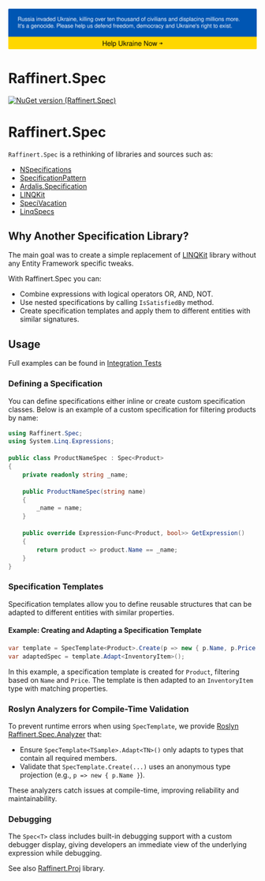 [![Stand With Ukraine](https://raw.githubusercontent.com/vshymanskyy/StandWithUkraine/main/banner2-direct.svg)](https://stand-with-ukraine.pp.ua)

# Raffinert.Spec
[![NuGet version (Raffinert.Spec)](https://img.shields.io/nuget/v/Raffinert.Spec.svg?style=flat-square)](https://www.nuget.org/packages/Raffinert.Spec/)


# Raffinert.Spec

`Raffinert.Spec` is a rethinking of libraries and sources such as:

- [NSpecifications](https://github.com/miholler/NSpecifications)
- [SpecificationPattern](https://github.com/vkhorikov/SpecificationPattern)
- [Ardalis.Specification](https://github.com/ardalis/Specification)
- [LINQKit](https://github.com/scottksmith95/LINQKit)
- [SpeciVacation](https://github.com/joakimjm/specivacation)
- [LinqSpecs](https://github.com/navozenko/LinqSpecs)

## Why Another Specification Library?

The main goal was to create a simple replacement of [LINQKit](https://github.com/scottksmith95/LINQKit) library without any Entity Framework specific tweaks.

With Raffinert.Spec you can:

- Combine expressions with logical operators OR, AND, NOT.
- Use nested specifications by calling `IsSatisfiedBy` method.
- Create specification templates and apply them to different entities with similar signatures.

## Usage

Full examples can be found in [Integration Tests](https://github.com/Raffinert/Raffinert.Spec/blob/main/tests/Raffinert.Spec.IntegrationTests/SpecTests.cs)

### Defining a Specification

You can define specifications either inline or create custom specification classes. Below is an example of a custom specification for filtering products by name:

```csharp
using Raffinert.Spec;
using System.Linq.Expressions;

public class ProductNameSpec : Spec<Product>
{
    private readonly string _name;

    public ProductNameSpec(string name)
    {
        _name = name;
    }

    public override Expression<Func<Product, bool>> GetExpression()
    {
        return product => product.Name == _name;
    }
}
```

### Specification Templates

Specification templates allow you to define reusable structures that can be adapted to different entities with similar properties.

#### Example: Creating and Adapting a Specification Template

```csharp
var template = SpecTemplate<Product>.Create(p => new { p.Name, p.Price }, t => t.Name == "Banana" && t.Price > 10);
var adaptedSpec = template.Adapt<InventoryItem>();
```

In this example, a specification template is created for `Product`, filtering based on `Name` and `Price`. The template is then adapted to an `InventoryItem` type with matching properties.

### **Roslyn Analyzers for Compile-Time Validation**

To prevent runtime errors when using `SpecTemplate`, we provide [Roslyn Raffinert.Spec.Analyzer](https://github.com/Raffinert/Raffinert.Spec/src/Raffinert.Spec.Analyzer) that:

- Ensure `SpecTemplate<TSample>.Adapt<TN>()` only adapts to types that contain all required members.
- Validate that `SpecTemplate.Create(...)` uses an anonymous type projection (e.g., `p => new { p.Name }`).

These analyzers catch issues at compile-time, improving reliability and maintainability.

### Debugging

The `Spec<T>` class includes built-in debugging support with a custom debugger display, giving developers an immediate view of the underlying expression while debugging.

See also [Raffinert.Proj](https://github.com/Raffinert/Raffinert.Proj) library.
